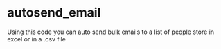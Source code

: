 # autosend_email
Using this code you can auto send bulk emails to a list of people store in excel or in a .csv file 
